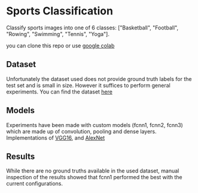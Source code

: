 # Sports Classification

Classify sports images into one of 6 classes: ["Basketball", "Football", "Rowing", "Swimming", "Tennis", "Yoga"].

you can clone this repo or use [google colab](https://colab.research.google.com/drive/1uXPZB-MktblUK6v_s2wRBpLxpXIhiPNd?usp=sharing)

## Dataset
Unfortunately the dataset used does not provide ground truth labels for the test set and is small in size. However it suffices to perform general experiments. 
You can find the dataset [here](https://drive.google.com/file/d/14Sj_XBz-6O0T3mIOfL3629lJuQNHMlMM/view?usp=share_link)

## Models
Experiments have been made with custom models (fcnn1, fcnn2, fcnn3) which are made up of convolution, pooling and dense layers.
Implementations of [VGG16](https://arxiv.org/abs/1409.1556), and [AlexNet](https://www.researchgate.net/publication/267960550_ImageNet_Classification_with_Deep_Convolutional_Neural_Networks)


## Results
While there are no ground truths available in the used dataset, manual inspection of the results showed that fcnn1 performed the best with the current configurations.
